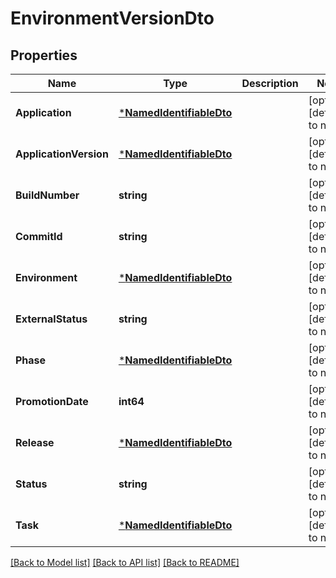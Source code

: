 # EnvironmentVersionDto

## Properties
Name | Type | Description | Notes
------------ | ------------- | ------------- | -------------
**Application** | [***NamedIdentifiableDto**](NamedIdentifiableDto.md) |  | [optional] [default to null]
**ApplicationVersion** | [***NamedIdentifiableDto**](NamedIdentifiableDto.md) |  | [optional] [default to null]
**BuildNumber** | **string** |  | [optional] [default to null]
**CommitId** | **string** |  | [optional] [default to null]
**Environment** | [***NamedIdentifiableDto**](NamedIdentifiableDto.md) |  | [optional] [default to null]
**ExternalStatus** | **string** |  | [optional] [default to null]
**Phase** | [***NamedIdentifiableDto**](NamedIdentifiableDto.md) |  | [optional] [default to null]
**PromotionDate** | **int64** |  | [optional] [default to null]
**Release** | [***NamedIdentifiableDto**](NamedIdentifiableDto.md) |  | [optional] [default to null]
**Status** | **string** |  | [optional] [default to null]
**Task** | [***NamedIdentifiableDto**](NamedIdentifiableDto.md) |  | [optional] [default to null]

[[Back to Model list]](../README.md#documentation-for-models) [[Back to API list]](../README.md#documentation-for-api-endpoints) [[Back to README]](../README.md)



